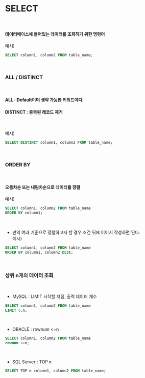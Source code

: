 # SELECT
<br>

#### 데이터베이스에 들어있는 데이터를 조회하기 위한 명령어

예시)
```sql
SELECT column1, column2 FROM table_name;
```
<br>

### **ALL / DISTINCT**
<br>

#### ALL :  Default이며 생략 가능한 키워드이다.
#### DISTINCT : 중복된 레코드 제거
<br>

예시)
```sql
SELECT DISTINCT column1, column2 FROM table_name;
```
<br>

### **ORDER BY**
<br>

#### 오름차순 또는 내림차순으로 데이터를 정렬
예시)
```sql
SELECT column1, column2 FROM table_name
ORDER BY column1;
```
<br>

- 만약 여러 기준으로 정렬하고자 할 경우 조건 뒤에 이어서 작성하면 된다.<br>
예시)
```sql
SELECT column1, column2 FROM table_name
ORDER BY column1, column2 DESC;
```
<br>

### **상위 n개의 데이터 조회**
<br>

- MySQL : LIMIT 시작할 지점, 출력 데이터 개수
```sql
SELECT column1, column2 FROM table_name
LIMIT 0,n;
```
<br>

- ORACLE : rownum <=n
```sql
SELECT column1, column2 FROM table_name
rownum <=n;
```
<br>

- SQL Server : TOP n
```sql
SELECT TOP n column1, column2 FROM table_name;
```